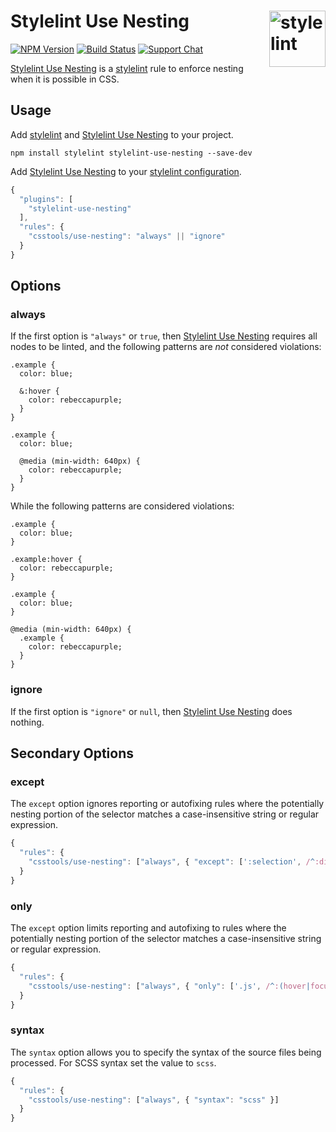 # Stylelint Use Nesting [<img src="https://jonneal.dev/stylelint-logo.svg" alt="stylelint" width="90" height="90" align="right">][stylelint]

[![NPM Version][npm-img]][npm-url]
[![Build Status][cli-img]][cli-url]
[![Support Chat][git-img]][git-url]

[Stylelint Use Nesting] is a [stylelint] rule to enforce nesting when it is
possible in CSS.

## Usage

Add [stylelint] and [Stylelint Use Nesting] to your project.

```shell
npm install stylelint stylelint-use-nesting --save-dev
```

Add [Stylelint Use Nesting] to your [stylelint configuration].

```js
{
  "plugins": [
    "stylelint-use-nesting"
  ],
  "rules": {
    "csstools/use-nesting": "always" || "ignore"
  }
}
```

## Options

### always

If the first option is `"always"` or `true`, then [Stylelint Use Nesting]
requires all nodes to be linted, and the following patterns are _not_
considered violations:

```pcss
.example {
  color: blue;

  &:hover {
    color: rebeccapurple;
  }
}
```

```pcss
.example {
  color: blue;

  @media (min-width: 640px) {
    color: rebeccapurple;
  }
}
```

While the following patterns are considered violations:

```pcss
.example {
  color: blue;
}

.example:hover {
  color: rebeccapurple;
}
```

```pcss
.example {
  color: blue;
}

@media (min-width: 640px) {
  .example {
    color: rebeccapurple;
  }
}
```

### ignore

If the first option is `"ignore"` or `null`, then [Stylelint Use Nesting] does
nothing.

## Secondary Options

### except

The `except` option ignores reporting or autofixing rules where the potentially
nesting portion of the selector matches a case-insensitive string or regular
expression.

```js
{
  "rules": {
    "csstools/use-nesting": ["always", { "except": [':selection', /^:dir/i] }]
  }
}
```

### only

The `except` option limits reporting and autofixing to rules where the
potentially nesting portion of the selector matches a case-insensitive string
or regular expression.

```js
{
  "rules": {
    "csstools/use-nesting": ["always", { "only": ['.js', /^:(hover|focus)/i] }]
  }
}
```

### syntax

The `syntax` option allows you to specify the syntax of the source files being processed. For SCSS syntax set the value to `scss`.

```js
{
  "rules": {
    "csstools/use-nesting": ["always", { "syntax": "scss" }]
  }
}
```

[cli-img]: https://img.shields.io/travis/csstools/stylelint-use-nesting/main.svg
[cli-url]: https://travis-ci.org/csstools/stylelint-use-nesting
[git-img]: https://img.shields.io/badge/support-chat-blue.svg
[git-url]: https://gitter.im/stylelint/stylelint
[npm-img]: https://img.shields.io/npm/v/stylelint-use-nesting.svg
[npm-url]: https://www.npmjs.com/package/stylelint-use-nesting

[stylelint]: https://github.com/stylelint/stylelint
[stylelint configuration]: https://github.com/stylelint/stylelint/blob/main/docs/user-guide/configuration.md#readme
[Stylelint Use Nesting]: https://github.com/csstools/stylelint-use-nesting

